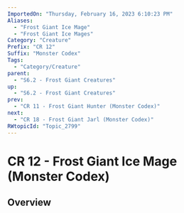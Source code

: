 ```yaml
---
ImportedOn: "Thursday, February 16, 2023 6:10:23 PM"
Aliases:
  - "Frost Giant Ice Mage"
  - "Frost Giant Ice Mages"
Category: "Creature"
Prefix: "CR 12"
Suffix: "Monster Codex"
Tags:
  - "Category/Creature"
parent:
  - "S6.2 - Frost Giant Creatures"
up:
  - "S6.2 - Frost Giant Creatures"
prev:
  - "CR 11 - Frost Giant Hunter (Monster Codex)"
next:
  - "CR 18 - Frost Giant Jarl (Monster Codex)"
RWtopicId: "Topic_2799"
---
```

# CR 12 - Frost Giant Ice Mage (Monster Codex)
## Overview
